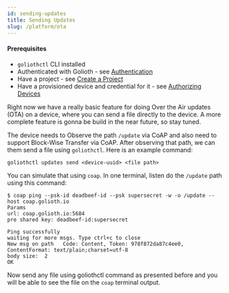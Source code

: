 ```yaml
---
id: sending-updates
title: Sending Updates
slug: /platform/ota
---
```


#### Prerequisites

- `goliothctl` CLI installed
- Authenticated with Golioth - see [Authentication](/platform/getting-started/authentication)
- Have a project - see [Create a Project](/platform/getting-started/create-project)
- Have a provisioned device and credential for it - see [Authorizing Devices](/platform/getting-started/authorize-devices)

Right now we have a really basic feature for doing Over the Air updates (OTA) on a device, where you can send a file directly to the device. A more complete feature is gonna be build in the near future, so stay tuned.

The device needs to Observe the path `/update` via CoAP and also need to support Block-Wise Transfer via CoAP. After observing that path, we can them send a file using `goliothctl`. Here is an example command:

```
goliothctl updates send <device-uuid> <file path>
```

You can simulate that using `coap`. In one terminal, listen do the `/update` path using this command:

```
$ coap ping --psk-id deadbeef-id --psk supersecret -w -o /update --host coap.golioth.io
Params
url: coap.golioth.io:5684
pre shared key: deadbeef-id:supersecret

Ping successfully
waiting for more msgs. Type ctrl+c to close
New msg on path   Code: Content, Token: 978f872da87c4ee0, ContentFormat: text/plain;charset=utf-8
body size:  2
OK
```

Now send any file using goliothctl command as presented before and you will be able to see the file on the `coap` terminal output.
